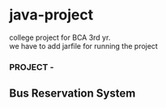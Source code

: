 # java-project
college project for BCA 3rd yr.     
we have to add jarfile for running the project
### PROJECT - 
## Bus Reservation System
